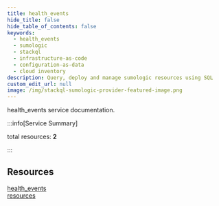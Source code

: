 ```yaml
---
title: health_events
hide_title: false
hide_table_of_contents: false
keywords:
  - health_events
  - sumologic
  - stackql
  - infrastructure-as-code
  - configuration-as-data
  - cloud inventory
description: Query, deploy and manage sumologic resources using SQL
custom_edit_url: null
image: /img/stackql-sumologic-provider-featured-image.png
---
```


health_events service documentation.

:::info[Service Summary]

total resources: __2__  

:::

## Resources
<div class="row">
<div class="providerDocColumn">
<a href="/services/health_events/health_events/">health_events</a>
</div>
<div class="providerDocColumn">
<a href="/services/health_events/resources/">resources</a>
</div>
</div>